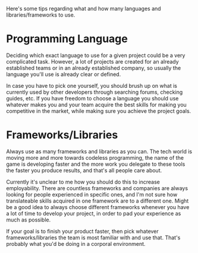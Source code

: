Here's some tips regarding what and how many languages and libraries/frameworks to use.

# Programming Language
Deciding which exact language to use for a given project could be a very complicated task. However, a lot of projects are created for an already established teams or in an already established company, so usually the language you'll use is already clear or defined.

In case you have to pick one yourself, you should brush up on what is currently used by other developers through searching forums, checking guides, etc. If you have freedom to choose a language you should use whatever makes you and your team acquire the best skills for making you competitive in the market, while making sure you achieve the project goals.

# Frameworks/Libraries
Always use as many frameworks and libraries as you can. The tech world is moving more and more towards codeless programming, the name of the game is developing faster and the more work you delegate to these tools the faster you produce results, and that's all people care about.

Currently it's unclear to me how you should do this to increase employability. There are countless frameworks and companies are always looking for people experienced in specific ones, and I'm not sure how translateable skills acquired in one framework are to a different one. Might be a good idea to always choose different frameworks whenever you have a lot of time to develop your project, in order to pad your experience as much as possible.

If your goal is to finish your product faster, then pick whatever frameworks/libraries the team is most familiar with and use that. That's probably what you'd be doing in a corporal environment.
